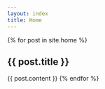 ```yaml
---
layout: index
title: Home
---
```

{% for post in site.home %}
## {{ post.title }}
{{ post.content }}
{% endfor %}
